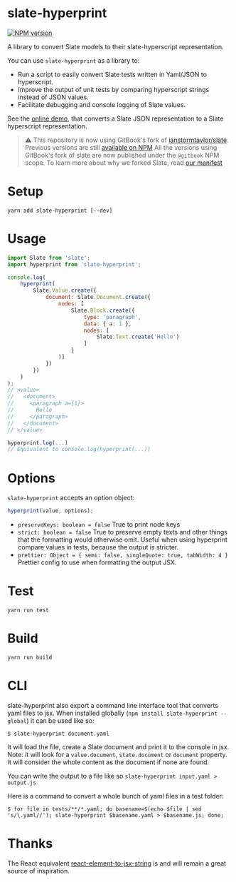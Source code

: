 # slate-hyperprint

[![NPM version](https://badge.fury.io/js/slate-hyperprint.svg)](http://badge.fury.io/js/slate-hyperprint)

A library to convert Slate models to their slate-hyperscript representation.

You can use `slate-hyperprint` as a library to:

- Run a script to easily convert Slate tests written in Yaml/JSON to hyperscript.
- Improve the output of unit tests by comparing hyperscript strings instead of JSON values.
- Facilitate debugging and console logging of Slate values.

See the [online demo](https://soreine.github.io/slate-hyperprint), that converts a Slate JSON representation to a Slate hyperscript representation.

> ⚠️  This repository is now using GitBook's fork of [ianstormtaylor/slate](https://github.com/ianstormtaylor/slate).
> Previous versions are still [available on NPM](https://www.npmjs.com/package/slate-hyperprint)
> All the versions using GitBook's fork of slate are now published under the `@gitbook` NPM scope.
> To learn more about why we forked Slate, read [our manifest](https://github.com/GitbookIO/slate/blob/master/Readme.md)

# Setup

```
yarn add slate-hyperprint [--dev]
```

# Usage

```js
import Slate from 'slate';
import hyperprint from 'slate-hyperprint';

console.log(
    hyperprint(
        Slate.Value.create({
            document: Slate.Document.create({
                nodes: [
                    Slate.Block.create({
                        type: 'paragraph',
                        data: { a: 1 },
                        nodes: [
                            Slate.Text.create('Hello')
                        ]
                    }
                )]
            })
        })
    )
);
// <value>
//   <document>
//     <paragraph a={1}>
//       Hello
//     </paragraph>
//   </document>
// </value>

hyperprint.log(...)
// Equivalent to console.log(hyperprint(...))
```

# Options

`slate-hyperprint` accepts an option object:

```js
hyperprint(value, options);
```

- `preserveKeys: boolean = false`
  True to print node keys
- `strict: boolean = false`
  True to preserve empty texts and other things that the formatting would
  otherwise omit. Useful when using hyperprint compare values in tests, because
  the output is stricter.
- `prettier: Object = { semi: false, singleQuote: true, tabWidth: 4 }`
  Prettier config to use when formatting the output JSX.

# Test

```
yarn run test
```

# Build

```
yarn run build
```

# CLI

slate-hyperprint also export a command line interface tool that converts yaml files to jsx.
When installed globally (`npm install slate-hyperprint --global`) it can be used like so:

```
$ slate-hyperprint document.yaml
```

It will load the file, create a Slate document and print it to the console in jsx.
Note: it will look for a `value.document`, `state.document` or `document` property.
It will consider the whole content as the document if none are found.

You can write the output to a file like so `slate-hyperprint input.yaml > output.js`

Here is a command to convert a whole bunch of yaml files in a test folder:

```
$ for file in tests/**/*.yaml; do basename=$(echo $file | sed 's/\.yaml//'); slate-hyperprint $basename.yaml > $basename.js; done;
```

# Thanks

The React equivalent [react-element-to-jsx-string](https://github.com/algolia/react-element-to-jsx-string) is and will remain a great source of inspiration.
